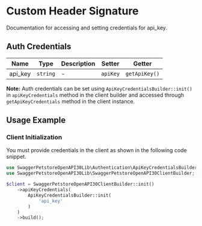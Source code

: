 
# Custom Header Signature



Documentation for accessing and setting credentials for api_key.

## Auth Credentials

| Name | Type | Description | Setter | Getter |
|  --- | --- | --- | --- | --- |
| api_key | `string` | - | `apiKey` | `getApiKey()` |



**Note:** Auth credentials can be set using `ApiKeyCredentialsBuilder::init()` in `apiKeyCredentials` method in the client builder and accessed through `getApiKeyCredentials` method in the client instance.

## Usage Example

### Client Initialization

You must provide credentials in the client as shown in the following code snippet.

```php
use SwaggerPetstoreOpenAPI30Lib\Authentication\ApiKeyCredentialsBuilder;
use SwaggerPetstoreOpenAPI30Lib\SwaggerPetstoreOpenAPI30ClientBuilder;

$client = SwaggerPetstoreOpenAPI30ClientBuilder::init()
    ->apiKeyCredentials(
        ApiKeyCredentialsBuilder::init(
            'api_key'
        )
    )
    ->build();
```


